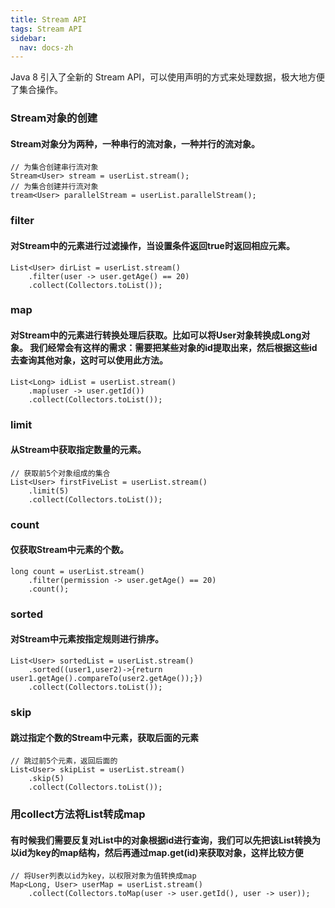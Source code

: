 ```yaml
---
title: Stream API
tags: Stream API
sidebar: 
  nav: docs-zh
---
```


Java 8 引入了全新的 Stream API，可以使用声明的方式来处理数据，极大地方便了集合操作。
### Stream对象的创建
#### Stream对象分为两种，一种串行的流对象，一种并行的流对象。
```
// 为集合创建串行流对象
Stream<User> stream = userList.stream();
// 为集合创建并行流对象
tream<User> parallelStream = userList.parallelStream();
```

### filter
#### 对Stream中的元素进行过滤操作，当设置条件返回true时返回相应元素。
```
List<User> dirList = userList.stream()
    .filter(user -> user.getAge() == 20)
    .collect(Collectors.toList());
```

### map
#### 对Stream中的元素进行转换处理后获取。比如可以将User对象转换成Long对象。 我们经常会有这样的需求：需要把某些对象的id提取出来，然后根据这些id去查询其他对象，这时可以使用此方法。
```
List<Long> idList = userList.stream()
    .map(user -> user.getId())
    .collect(Collectors.toList());
```

### limit
#### 从Stream中获取指定数量的元素。
```
// 获取前5个对象组成的集合
List<User> firstFiveList = userList.stream()
    .limit(5)
    .collect(Collectors.toList());
```

### count
#### 仅获取Stream中元素的个数。
```
long count = userList.stream()
    .filter(permission -> user.getAge() == 20)
    .count();
```

### sorted
#### 对Stream中元素按指定规则进行排序。
```
List<User> sortedList = userList.stream()
    .sorted((user1,user2)->{return user1.getAge().compareTo(user2.getAge());})
    .collect(Collectors.toList());
```

### skip
#### 跳过指定个数的Stream中元素，获取后面的元素
```
// 跳过前5个元素，返回后面的
List<User> skipList = userList.stream()
    .skip(5)
    .collect(Collectors.toList());
```

### 用collect方法将List转成map
#### 有时候我们需要反复对List中的对象根据id进行查询，我们可以先把该List转换为以id为key的map结构，然后再通过map.get(id)来获取对象，这样比较方便
```
// 将User列表以id为key，以权限对象为值转换成map
Map<Long, User> userMap = userList.stream()
    .collect(Collectors.toMap(user -> user.getId(), user -> user));
```